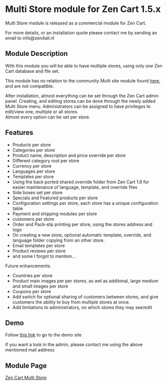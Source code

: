 <h1>Multi Store module for Zen Cart 1.5.x</h1>
<p>Multi Store module is released as a commercial module for Zen
Cart.</p>
<p>For more details, or an installation quote please contact me by
sending an email to info@zen4all.nl</p>
<h2>Module Description</h2>
<p>With this module you will be able to have
multiple stores, using only <em>one</em>
Zen Cart database and file set.</p>
<p>This module has no relation to the community
Multi site module found <a href="https://www.zen-cart.com/downloads.php?do=file&id=378">here</a>,
and are not compatible.</p>
<p>After installation, almost everything can be set through the Zen
Cart admin panel. Creating, and editing stores can be done through
the newly added Multi Store menu. Administrators can be assigned to
have privileges to edit/view one, multiple or all stores.<br/>
Almost
every option can be set per store.</p>
<h2>Features</h2>
<ul>
  <li>Products per store</li>
  <li>Categories per store</li>
  <li>Product name, description and price override per store</li>
  <li>Different category root per store</li>
  <li>Currency per store </li>
  <li>Languages per store</li>
  <li>Templates per store</li>
  <li>Using the back ported shared override folder from Zen Cart 1.6 for easier maintenance of language, template, and override files</li>
  <li>Side boxes set per store</li>
  <li>Specials and Featured products per store</li>
  <li>Configuration settings per store, each store has a unique configuration table</li>
  <li>Payment and shipping modules per store</li>
  <li>customers per store</li>
  <li>Order and Pack-slip printing per store, using the stores address and logo</li>
  <li>On creating a new store, optional automatic template, override, and language folder copying from an other store.</li>
  <li>Email templates per store</li>
  <li>Product reviews per store</li>
  <li>and some I forgot to mention...</li>
</ul>
<p>Future enhancements.</p>
<ul>
  <li>Countries per store</li>
  <li>Product main images per per stores, as wel as additonal, large medium and small images per store</li>
  <li>Coupons per store</li>
  <li>Add switch for optional sharing of customers between stores, and give customers the ability to buy from multiple stores at once.</li>
  <li>Add limitations to administrators, on which stores they may see/edit</li>
</ul>
<h2>Demo</h2>
<p>Follow <a href="http://multistore.zen4all-dev.nl" target="_blank">this link</a> to go to the demo site</p>
<p>If you want a look in the admin, please contact me using the above mentioned mail address</p>
<h2>Module Page</h2>
<p><a href="http://ontwikkel.zen4all-dev.nl/index.php?main_page=product_info&cPath=2&products_id=20" target="_blank">Zen Cart Multi Store</a></p>
